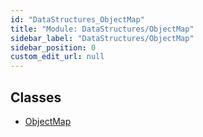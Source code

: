 ```yaml
---
id: "DataStructures_ObjectMap"
title: "Module: DataStructures/ObjectMap"
sidebar_label: "DataStructures/ObjectMap"
sidebar_position: 0
custom_edit_url: null
---
```


## Classes

- [ObjectMap](../classes/DataStructures_ObjectMap.ObjectMap.md)
